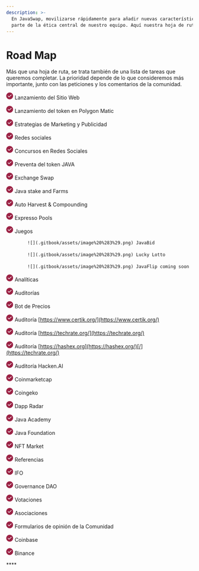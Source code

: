 ```yaml
---
description: >-
  En JavaSwap, movilizarse rápidamente para añadir nuevas características forma
  parte de la ética central de nuestro equipo. Aquí nuestra hoja de ruta:
---
```


# Road Map

Más que una hoja de ruta, se trata también de una lista de tareas que queremos completar. La prioridad depende de lo que consideremos más importante, junto con las peticiones y los comentarios de la comunidad.

![](.gitbook/assets/image%20%283%29.png) Lanzamiento del Sitio Web 

![](.gitbook/assets/image%20%283%29.png) Lanzamiento del token en Polygon Matic

![](.gitbook/assets/image%20%283%29.png) Estrategias de Marketing y Publicidad

![](.gitbook/assets/image%20%283%29.png) Redes sociales

![](.gitbook/assets/image%20%283%29.png) Concursos en Redes Sociales

![](.gitbook/assets/image%20%283%29.png) Preventa del token JAVA

![](.gitbook/assets/image%20%283%29.png) Exchange Swap

![](.gitbook/assets/image%20%283%29.png) Java stake and Farms

![](.gitbook/assets/image%20%283%29.png) Auto Harvest & Compounding 

![](.gitbook/assets/image%20%283%29.png) Expresso Pools

![](.gitbook/assets/image%20%283%29.png) Juegos

            ![](.gitbook/assets/image%20%283%29.png) JavaBid

            ![](.gitbook/assets/image%20%283%29.png) Lucky Lotto 

            ![](.gitbook/assets/image%20%283%29.png) JavaFlip coming soon

![](.gitbook/assets/image%20%283%29.png) Analíticas

 ![](.gitbook/assets/image%20%283%29.png) Auditorías

![](.gitbook/assets/image%20%283%29.png) Bot de Precios

![](.gitbook/assets/image%20%283%29.png) Auditoría [https://www.certik.org/](https://www.certik.org/) 

![](.gitbook/assets/image%20%283%29.png) Auditoría  [https://techrate.org/](https://techrate.org/)  

![](.gitbook/assets/image%20%283%29.png) Auditoría  [https://hashex.org](https://hashex.org/)[/](https://techrate.org/)

![](.gitbook/assets/image%20%283%29.png) Auditoría Hacken.AI

![](.gitbook/assets/image%20%283%29.png) Coinmarketcap

![](.gitbook/assets/image%20%283%29.png) Coingeko

![](.gitbook/assets/image%20%283%29.png) Dapp Radar

![](.gitbook/assets/image%20%283%29.png) Java Academy

![](.gitbook/assets/image%20%283%29.png) Java Foundation 

![](.gitbook/assets/image%20%283%29.png) NFT Market

![](.gitbook/assets/image%20%283%29.png) Referencias

![](.gitbook/assets/image%20%283%29.png) IFO                   

![](.gitbook/assets/image%20%283%29.png) Governance DAO                      

![](.gitbook/assets/image%20%283%29.png) Votaciones

![](.gitbook/assets/image%20%283%29.png) Asociaciones   

![](.gitbook/assets/image%20%283%29.png) Formularios de opinión de la Comunidad 

![](.gitbook/assets/image%20%283%29.png) Coinbase

![](.gitbook/assets/image%20%283%29.png) Binance







\*\*\*\*

